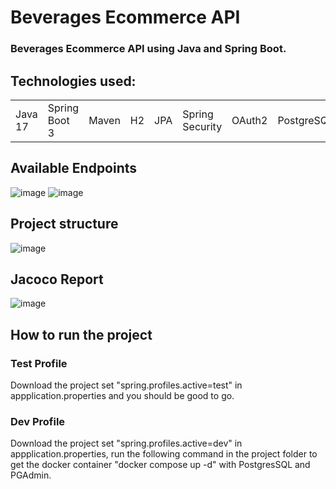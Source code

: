 <h1> Beverages Ecommerce API </h1>

### Beverages Ecommerce API using Java and Spring Boot.
## Technologies used:

<table>
  <tr>
    <td>Java 17</td>
    <td>Spring Boot 3</td>
    <td>Maven</td>
    <td>H2</td>
    <td>JPA</td>
    <td>Spring Security</td>
    <td>OAuth2</td>
    <td>PostgreSQL</td>
    <td>Docker</td>
    <td>Jacoco</td>
    <td>REST Assured</td>
    <td>Mockito</td>
    <td>JUnit 5</td>
    <td>JWT</td>
  </tr>
</table>

## Available Endpoints

![image](https://github.com/Rafaelse6/beverages-ecommerce-spring/assets/64181619/8b37d60f-33d1-45a3-a77d-c8973274b29b)
![image](https://github.com/Rafaelse6/beverages-ecommerce-spring/assets/64181619/be59e7ca-a428-4249-b1f9-8436cd05fb0b)

## Project structure
![image](https://github.com/Rafaelse6/beverages-ecommerce-spring/assets/64181619/806c65e2-1f21-4c6d-a8fd-0aa5c7fae855)


## Jacoco Report
![image](https://github.com/Rafaelse6/beverages-ecommerce-spring/assets/64181619/a735eb34-158c-40c0-b38b-66ea1c037c91)

## How to run the project
### Test Profile
Download the project set "spring.profiles.active=test" in appplication.properties and you should be good to go.

### Dev Profile
Download the project set "spring.profiles.active=dev" in appplication.properties, run the following command in the project folder to get the docker container "docker compose up -d" with PostgresSQL and PGAdmin.
